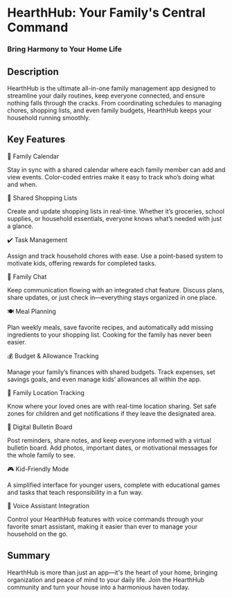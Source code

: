 # HearthHub: Your Family's Central Command
### Bring Harmony to Your Home Life

## Description
HearthHub is the ultimate all-in-one family management app designed to streamline your daily routines, keep everyone connected, and ensure nothing falls through the cracks. From coordinating schedules to managing chores, shopping lists, and even family budgets, HearthHub keeps your household running smoothly.

## Key Features

📅 Family Calendar

Stay in sync with a shared calendar where each family member can add and view events. Color-coded entries make it easy to track who’s doing what and when.

🛒 Shared Shopping Lists

Create and update shopping lists in real-time. Whether it’s groceries, school supplies, or household essentials, everyone knows what’s needed with just a glance.


✔️ Task Management


Assign and track household chores with ease. Use a point-based system to motivate kids, offering rewards for completed tasks.


💬 Family Chat


Keep communication flowing with an integrated chat feature. Discuss plans, share updates, or just check in—everything stays organized in one place.


🍽️ Meal Planning

Plan weekly meals, save favorite recipes, and automatically add missing ingredients to your shopping list. Cooking for the family has never been easier.


💰 Budget & Allowance Tracking

Manage your family’s finances with shared budgets. Track expenses, set savings goals, and even manage kids’ allowances all within the app.


📍 Family Location Tracking

Know where your loved ones are with real-time location sharing. Set safe zones for children and get notifications if they leave the designated area.


📌 Digital Bulletin Board

Post reminders, share notes, and keep everyone informed with a virtual bulletin board. Add photos, important dates, or motivational messages for the whole family to see.


🎮 Kid-Friendly Mode

A simplified interface for younger users, complete with educational games and tasks that teach responsibility in a fun way.


🎤 Voice Assistant Integration

Control your HearthHub features with voice commands through your favorite smart assistant, making it easier than ever to manage your household on the go.


## Summary
HearthHub is more than just an app—it's the heart of your home, bringing organization and peace of mind to your daily life. Join the HearthHub community and turn your house into a harmonious haven today.